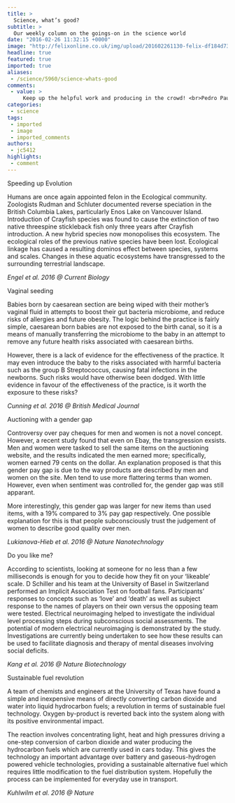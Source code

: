 ```yaml
---
title: >
  Science, what’s good?
subtitle: >
  Our weekly column on the goings-on in the science world
date: "2016-02-26 11:32:15 +0000"
image: "http://felixonline.co.uk/img/upload/201602261130-felix-df184d73_gif1.xxxlarge.gif"
headline: true
featured: true
imported: true
aliases:
 - /science/5960/science-whats-good
comments:
 - value: >
     Keep up the helpful work and producing in the crowd! <br>Pedro Pauleta http://social.theme.firmasite.com/forums/topic/cheap-fifa-17-coins-perform-at-the-summit-of-their-game/,than good. there’s no right or wr8w;o230gansner to this. but if you are writing a 500 word article in less than an hour you are definitely heading down the right path.i’ve got writers blockfear not. we all have writers block days where every word feels like it…
categories:
 - science
tags:
 - imported
 - image
 - imported_comments
authors:
 - jc5412
highlights:
 - comment
---
```


Speeding up Evolution

Humans are once again appointed felon in the Ecological community.  Zoologists Rudman and Schluter documented reverse speciation in the British Columbia Lakes, particularly Enos Lake on Vancouver Island. Introduction of Crayfish species was found to cause the extinction of two native threespine stickleback fish only three years after Crayfish introduction. A new hybrid species now monopolises this ecosystem. The ecological roles of the previous native species have been lost. Ecological linkage has caused a resulting dominos effect between species, systems and scales. Changes in these aquatic ecosystems have transgressed to the surrounding terrestrial landscape.

_Engel et al. 2016  @ Current Biology_

Vaginal seeding

Babies born by caesarean section are being wiped with their mother’s vaginal fluid in attempts to boost their gut bacteria microbiome, and reduce risks of  allergies and future obesity. The logic behind the practice is fairly simple, caesarean born babies are not exposed to the birth canal, so it is a means of manually transferring the microbiome to the baby in an attempt to remove any future health risks associated with caesarean births.

However, there is a lack of evidence for the effectiveness of the practice. It may even introduce the baby to the risks associated with harmful bacteria such as the group B Streptococcus, causing fatal infections in the newborns. Such risks would have otherwise been dodged. With little evidence in favour of the effectiveness of the practice, is it worth the exposure to these risks?

_Cunning et al. 2016 @ British Medical Journal_

Auctioning with a gender gap

Controversy over pay cheques for men and women is not a novel concept. However, a recent study found that even on Ebay, the transgression exsists. Men and women were tasked to sell the same items on the auctioning website, and the results indicated the men earned more; specifically, women earned 79 cents on the dollar. An explanation proposed is that this gender pay gap is due to the way products are described by men and women on the site. Men tend to use more flattering terms than women. However, even when sentiment was controlled for, the gender gap was still apparant.

More interestingly, this gender gap was larger for new items than used items, with a 19% compared to 3% pay gap respectively. One possible explanation for this is that people subconsciously trust the judgement of women to describe good quality over men.

_Lukianova-Hieb et al. 2016  @ Nature Nanotechnology_

Do you like me?

According to scientists, looking at someone for no less than a few milliseconds is enough  for you to decide how they fit on your ‘likeable’ scale. D Schiller and his team at the University of Basel in Switzerland performed an Implicit Association Test on football fans. Participants’ responses to concepts such as ‘love’ and ‘death’ as well as subject response to the names of players on their own versus the opposing team were tested. Electrical neuroimaging helped to investigate the individual level processing steps during subconscious social assessments. The potential of modern electrical neuroimaging is demonstrated by the study. Investigations are currently being undertaken to see how these results can be used to facilitate diagnosis and therapy of mental diseases involving social deficits.

_Kang et al. 2016 @ Nature Biotechnology_

Sustainable fuel revolution

A team of chemists and engineers at the University of Texas have found a simple and inexpensive means of directly converting carbon dioxide and water into liquid hydrocarbon fuels; a revolution in terms of sustainable fuel technology. Oxygen by-product is reverted back into the system along with its positive environmental impact.

The reaction involves concentrating light, heat and high pressures driving a one-step conversion of carbon dioxide and water producing the hydrocarbon fuels which are currently used in cars today. This gives the technology an important advantage over battery and gaseous-hydrogen powered vehicle technologies, providing a sustainable alternative fuel which requires little modification to the fuel distribution system. Hopefully the process can be implemented for everyday  use in transport.

_Kuhlwilm et al. 2016  @ Nature_
